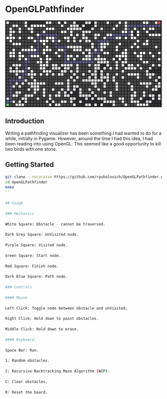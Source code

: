 # OpenGLPathfinder

![](res/demoImage.png)

## Introduction

Writing a pathfinding visualizer has been something I had wanted to do for a while, initially in Pygame. However, around the time I had this idea, I had been reading into using OpenGL. This seemed like a good opportunity to kill two birds with one stone.

## Getting Started

```bash
git clone --recursive https://github.com/rpuhalovich/OpenGLPathfinder.git
cd OpenGLPathfinder
make
``

## Usage

### Mechanics

White Square: Obstacle - cannot be traversed.

Dark Grey Square: UnVisited node.

Purple Square: Visited node.

Green Square: Start node.

Red Square: Finish node.

Dark Blue Square: Path node.

### Controls

#### Mouse

Left Click: Toggle node between obstacle and unVisited.

Right Click: Hold down to paint obstacles.

Middle Click: Hold down to erase.

#### Keyboard

Space Bar: Run.

1: Random obstacles.

2: Recursive Backtracking Maze Algorithm (WIP).

C: Clear obstacles.

R: Reset the board.
